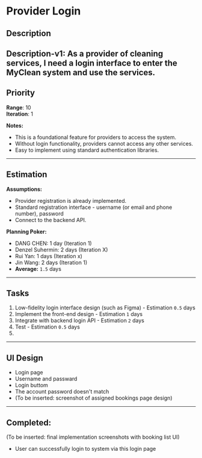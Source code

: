 
# Provider Login


## Description 
Description-v1: As a provider of cleaning services, I need a login interface to enter the MyClean system and use the services.
---

## Priority

**Range**: 10<br>
**Iteration**: 1

**Notes:** <br>

- This is a foundational feature for providers to access the system.
- Without login functionality, providers cannot access any other services.
- Easy to implement using standard authentication libraries.

---

## Estimation
**Assumptions:**

- Provider registration is already implemented.
- Standard registration interface - username (or email and phone number), password
- Connect to the backend API.

**Planning Poker:**
- DANG CHEN: 1 day (Iteration 1)
- Denzel Suhermin: 2 days (Iteration X)  
- Rui Yan: 1 days (Iteration x)  
- Jin Wang: 2 days (Iteration 1)
- **Average:** `1.5` days 

--------------------------

## Tasks
1. Low-fidelity login interface design (such as Figma) - Estimation `0.5` days<br>
2. Implement the front-end design - Estimation `1` days<br>
3. Integrate with backend login API - Estimation `2` days<br>
4. Test - Estimation `0.5` days<br>
5. 


---

## UI Design  

- Login page
- Username and passward
- Login buttom
- The account password doesn't match
- (To be inserted: screenshot of assigned bookings page design)



---

## Completed:
(To be inserted: final implementation screenshots with booking list UI)
- User can successfully login to system via this login page


